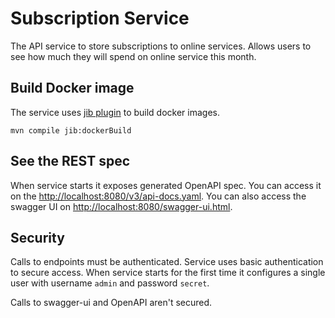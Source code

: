 # Subscription Service

The API service to store subscriptions to online services.
Allows users to see how much they will spend on online service this month.  

## Build Docker image

The service uses [jib plugin](https://github.com/GoogleContainerTools/jib/tree/master/jib-maven-plugin) 
to build docker images.

```shell script
mvn compile jib:dockerBuild
```

## See the REST spec

When service starts it exposes generated OpenAPI spec. 
You can access it on the [http://localhost:8080/v3/api-docs.yaml](http://localhost:8080/v3/api-docs.yaml).
You can also access the swagger UI on [http://localhost:8080/swagger-ui.html](http://localhost:8080/swagger-ui.html).

## Security

Calls to endpoints must be authenticated. 
Service uses basic authentication to secure access. 
When service starts for the first time it configures a single user with username `admin` and password `secret`.

Calls to swagger-ui and OpenAPI aren't secured.
